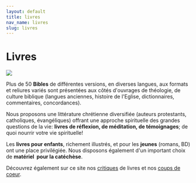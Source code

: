 ```yaml
---
layout: default
title: livres
nav_name: livres
slug: livres
---
```




Livres
======

![](/images/f7a79cfa2b.jpg)

Plus de 50 <span style="font-weight: bold;">Bibles</span> de différentes versions, en diverses langues, aux formats et reliures variés sont présentées aux côtés d'ouvrages de théologie, de culture biblique (langues anciennes, histoire de l'Eglise, dictionnaires, commentaires, concordances).

Nous proposons une littérature chrétienne diversifiée (auteurs protestants, catholiques, évangéliques) offrant une approche spirituelle des grandes questions de la vie: <span style="font-weight: bold;">livres de réflexion, de méditation, de témoignages</span>; de quoi nourrir votre vie spirituelle!

Les <span style="font-weight: bold;">livres pour enfants</span>, richement illustrés, et pour les <span style="font-weight: bold;">jeunes</span> (romans, BD) ont une place privilégiée. Nous disposons également d'un important choix de <span style="font-weight: bold;">matériel  pour la catéchèse</span>.

Découvrez également sur ce site nos [critiques](/critiques/) de livres et nos [coups de coeur](/coups-de-coeur/).

